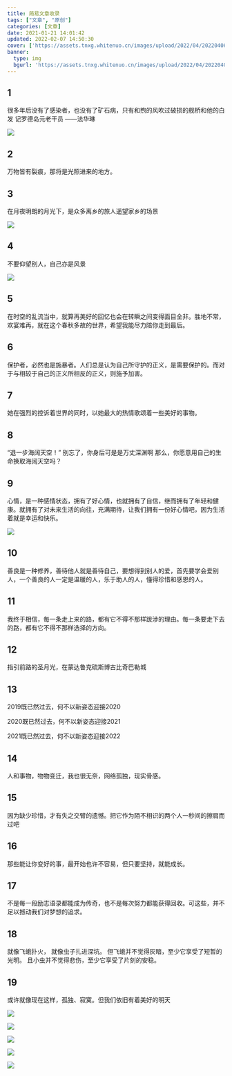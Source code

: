 ```yaml
---
title: 简易文章收录
tags: ["文章", "原创"]
categories: [文章]
date: 2021-01-21 14:01:42
updated: 2022-02-07 14:50:30
cover: ['https://assets.tnxg.whitenuo.cn/images/upload/2022/04/20220406000704.png']
banner:
  type: img
  bgurl: 'https://assets.tnxg.whitenuo.cn/images/upload/2022/04/20220406000704.png'
---
```


## 1

很多年后没有了感染者，也没有了矿石病，只有和煦的风吹过破损的舰桥和他的白发 记罗德岛元老干员 ——法华琳

![](https://assets.tnxg.whitenuo.cn/images/upload/2022/04/20220406000704.png)

<!-- more -->

## 2

万物皆有裂痕，那将是光照进来的地方。

## 3

在月夜明朗的月光下，是众多离乡的旅人遥望家乡的场景

![](https://assets.tnxg.whitenuo.cn/images/upload/2022/04/20220406000845.png)

## 4

不要仰望别人，自己亦是风景

![](https://assets.tnxg.whitenuo.cn/images/upload/2022/04/20220406001034.png)

## 5

在时空的乱流当中，就算再美好的回忆也会在转瞬之间变得面目全非。胜地不常，欢宴难再，就在这个春秋多故的世界，希望我能尽力陪你走到最后。

## 6

保护者，必然也是施暴者。人们总是认为自己所守护的正义，是需要保护的。而对于与相较于自己的正义所相反的正义，则施予加害。

## 7

她在强烈的控诉着世界的同时，以她最大的热情歌颂着一些美好的事物。

## 8

“退一步海阔天空！”
别忘了，你身后可是是万丈深渊啊
那么，你愿意用自己的生命换取海阔天空吗？

## 9

心情，是一种感情状态，拥有了好心情，也就拥有了自信，继而拥有了年轻和健康。就拥有了对未来生活的向往，充满期待，让我们拥有一份好心情吧，因为生活着就是幸运和快乐。

![](https://assets.tnxg.whitenuo.cn/images/upload/2022/04/20220406001130.png)

## 10

善良是一种修养，善待他人就是善待自己，要想得到别人的爱，首先要学会爱别人，一个善良的人一定是温暖的人，乐于助人的人，懂得珍惜和感恩的人。

## 11

我终于相信，每一条走上来的路，都有它不得不那样跋涉的理由。每一条要走下去的路，都有它不得不那样选择的方向。

## 12

指引前路的圣月光，在蒙达鲁克硫斯博古比奇巴勒城

## 13

2019既已然过去，何不以新姿态迎接2020

2020既已然过去，何不以新姿态迎接2021

2021既已然过去，何不以新姿态迎接2022

## 14

人和事物，物物变迁，我也很无奈，网络孤独，现实骨感。

## 15

因为缺少珍惜，才有失之交臂的遗憾。把它作为陌不相识的两个人一秒间的擦肩而过吧

## 16

那些能让你变好的事，最开始也许不容易，但只要坚持，就能成长。

## 17

不是每一段励志语录都能成为传奇，也不是每次努力都能获得回收。可这些，并不足以撼动我们对梦想的追求。

## 18

就像飞蛾扑火，
就像虫子扎进深坑。
但飞蛾并不觉得灰暗，至少它享受了短暂的光明。
且小虫并不觉得悲伤，至少它享受了片刻的安稳。

## 19

或许就像现在这样，孤独、寂寞。但我们依旧有着美好的明天

![](https://assets.tnxg.whitenuo.cn/images/upload/2022/04/b907fc8f57bd545f53282d9a19386e3feccf44f2.png)

![](https://assets.tnxg.whitenuo.cn/images/upload/2022/04/a92607c8e961f423b953d0036c97c5f774f2e8d8.png)

![](https://assets.tnxg.whitenuo.cn/images/upload/2022/04/2ba653b915d2aad7df82e2943cd9b73f6e0213f0.png)

![](https://assets.tnxg.whitenuo.cn/images/upload/2022/04/6675873b7b40be9d89cb6550ccd231c9dcdbb533.png)

![](https://assets.tnxg.whitenuo.cn/images/upload/2022/04/28e0760f29100d7ae08cd11acc843b4ad2c6f4fa.png)
